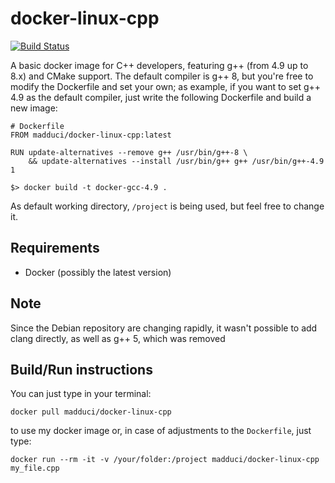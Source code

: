 # docker-linux-cpp

[![Build Status](https://travis-ci.org/madduci/docker-linux-cpp.svg?branch=master)](https://travis-ci.org/madduci/docker-linux-cpp)

A basic docker image for C++ developers, featuring g++ (from 4.9 up to 8.x) and CMake support. The default compiler is g++ 8, but you're free to modify the Dockerfile and set your own; as example, if you want to set g++ 4.9 as the default compiler, just write the following Dockerfile and build a new image:

```
# Dockerfile
FROM madduci/docker-linux-cpp:latest

RUN update-alternatives --remove g++ /usr/bin/g++-8 \
    && update-alternatives --install /usr/bin/g++ g++ /usr/bin/g++-4.9 1
```

```
$> docker build -t docker-gcc-4.9 .
```

As default working directory, `/project` is being used, but feel free to change it.

## Requirements

* Docker (possibly the latest version)

## Note

Since the Debian repository are changing rapidly, it wasn't possible to add clang directly, as well as g++ 5, which was removed

## Build/Run instructions

You can just type in your terminal:

`docker pull madduci/docker-linux-cpp`

to use my docker image or, in case of adjustments to the `Dockerfile`, just type:

`docker run --rm -it -v /your/folder:/project madduci/docker-linux-cpp my_file.cpp`
